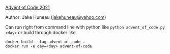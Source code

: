 [Advent of Code 2021](https://adventofcode.com/2021/)

Author: Jake Huneau (jakehuneau@yahoo.com)

Can run right from command line with python like `python advent_of_code.py <day>` or build through docker like

```
docker build --tag advent-of-code .
docker run -e day=<day> advent-of-code
```